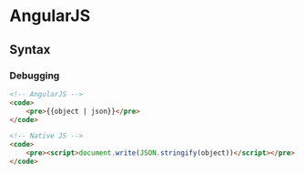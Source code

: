 # AngularJS

## Syntax

### Debugging

```html
<!-- AngularJS -->
<code>
    <pre>{{object | json}}</pre>
</code>

<!-- Native JS -->
<code>
    <pre><script>document.write(JSON.stringify(object))</script></pre>
</code>
```
